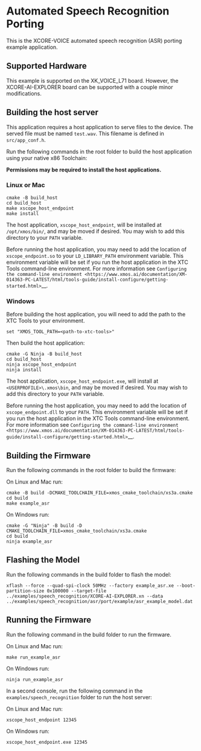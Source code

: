# Automated Speech Recognition Porting

This is the XCORE-VOICE automated speech recognition (ASR) porting example application.

## Supported Hardware

This example is supported on the XK_VOICE_L71 board.  However, the XCORE-AI-EXPLORER board can be supported with a couple minor modifications.

## Building the host server

This application requires a host application to serve files to the device. The served file must be named `test.wav`.  This filename is defined in `src/app_conf.h`.

Run the following commands in the root folder to build the host application using your native x86 Toolchain:

**Permissions may be required to install the host applications.**

### Linux or Mac

    cmake -B build_host
    cd build_host
    make xscope_host_endpoint
    make install

The host application, `xscope_host_endpoint`, will be installed at `/opt/xmos/bin/`, and may be moved if desired.  You may wish to add this directory to your `PATH` variable.

Before running the host application, you may need to add the location of `xscope_endpoint.so` to your `LD_LIBRARY_PATH` environment variable.  This environment variable will be set if you run the host application in the XTC Tools command-line environment.  For more information see `Configuring the command-line environment <https://www.xmos.ai/documentation/XM-014363-PC-LATEST/html/tools-guide/install-configure/getting-started.html>`__.

### Windows

Before building the host application, you will need to add the path to the XTC Tools to your environment.

    set "XMOS_TOOL_PATH=<path-to-xtc-tools>"

Then build the host application:

    cmake -G Ninja -B build_host
    cd build_host
    ninja xscope_host_endpoint
    ninja install

The host application, `xscope_host_endpoint.exe`, will install at `<USERPROFILE>\.xmos\bin`, and may be moved if desired.  You may wish to add this directory to your `PATH` variable.

Before running the host application, you may need to add the location of `xscope_endpoint.dll` to your `PATH`. This environment variable will be set if you run the host application in the XTC Tools command-line environment.  For more information see `Configuring the command-line environment <https://www.xmos.ai/documentation/XM-014363-PC-LATEST/html/tools-guide/install-configure/getting-started.html>`__.

## Building the Firmware

Run the following commands in the root folder to build the firmware:

On Linux and Mac run:

    cmake -B build -DCMAKE_TOOLCHAIN_FILE=xmos_cmake_toolchain/xs3a.cmake
    cd build
    make example_asr

On Windows run:

    cmake -G "Ninja" -B build -D CMAKE_TOOLCHAIN_FILE=xmos_cmake_toolchain/xs3a.cmake
    cd build
    ninja example_asr

## Flashing the Model

Run the following commands in the build folder to flash the model:

    xflash --force --quad-spi-clock 50MHz --factory example_asr.xe --boot-partition-size 0x100000 --target-file ../examples/speech_recognition/XCORE-AI-EXPLORER.xn --data ../examples/speech_recognition/asr/port/example/asr_example_model.dat

## Running the Firmware

Run the following command in the build folder to run the firmware.

On Linux and Mac run:

    make run_example_asr

On Windows run:

    ninja run_example_asr

In a second console, run the following command in the ``examples/speech_recognition`` folder to run the host server:

On Linux and Mac run:

    xscope_host_endpoint 12345

On Windows run:

    xscope_host_endpoint.exe 12345
